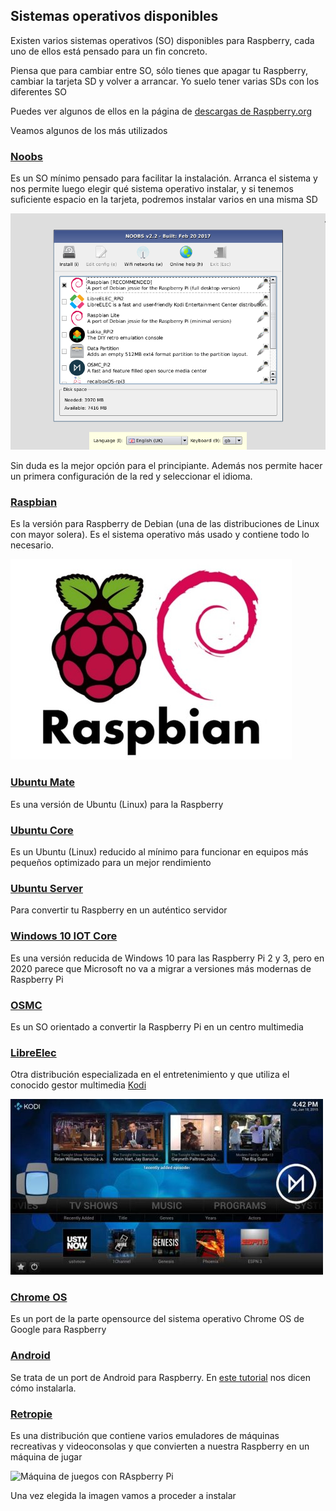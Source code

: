 ## Sistemas operativos disponibles

Existen varios sistemas operativos (SO) disponibles para Raspberry, cada uno de ellos está pensado para un fin concreto.

Piensa que para cambiar entre SO, sólo tienes que apagar tu Raspberry, cambiar la tarjeta SD y volver a arrancar. Yo suelo tener varias SDs con los diferentes SO

Puedes ver algunos de ellos en la página de [descargas de Raspberry.org](https://www.raspberrypi.org/downloads/)

Veamos algunos de los más utilizados

### [Noobs](https://www.raspberrypi.org/downloads/noobs/)

Es un SO mínimo pensado para facilitar la instalación. Arranca el sistema y nos permite luego elegir qué sistema operativo instalar, y si tenemos suficiente espacio en la tarjeta, podremos instalar varios en una misma SD

![noobs](./images/noobs.png)

Sin duda es la mejor opción para el principiante. Además nos permite hacer un primera configuración de la red y seleccionar el idioma.

### [Raspbian](https://www.raspberrypi.org/downloads/raspbian/)

Es la versión para Raspberry de Debian (una de las distribuciones de Linux con mayor solera). Es el sistema operativo más usado y contiene todo lo necesario.

![Raspbian](./images/Raspbian.jpg)

### [Ubuntu Mate](https://ubuntu-mate.org/raspberry-pi/)

Es una versión de Ubuntu (Linux) para la Raspberry

### [Ubuntu Core](https://ubuntu.com/download/raspberry-pi-2-3-core)

Es un Ubuntu (Linux) reducido al mínimo para funcionar en equipos más pequeños optimizado para un mejor rendimiento

### [Ubuntu Server](https://ubuntu.com/download/raspberry-pi)

Para convertir tu Raspberry en un auténtico servidor

### [Windows 10 IOT Core](https://docs.microsoft.com/en-us/windows/iot-core/downloads)

Es una versión reducida de Windows 10 para las Raspberry Pi 2 y 3, pero en 2020 parece que Microsoft no va a migrar a versiones más modernas de Raspberry Pi

### [OSMC](https://osmc.tv/download/)

Es un SO orientado a convertir la Raspberry Pi en un centro multimedia

### [LibreElec](http://libreelec.tv/)

Otra distribución especializada en el entretenimiento y que utiliza el conocido gestor multimedia [Kodi](https://kodi.tv/)

![OpenElec](./images/openelec-vs-osmc-ft-500x281.jpg)

### [Chrome OS](https://fydeos.com/download/)

Es un port de la parte opensource del sistema operativo Chrome OS de Google para Raspberry

### [Android](https://emteria.com/)

Se trata de un port de Android para Raspberry. En [este tutorial](https://www.raspberrypi.org/magpi/android-raspberry-pi/) nos dicen cómo instalarla.

### [Retropie](https://retropie.org.uk/)

Es una distribución que contiene varios emuladores de máquinas recreativas y videoconsolas y que convierten a nuestra Raspberry en un máquina de jugar 

![Máquina de juegos con RAspberry Pi](https://upload.wikimedia.org/wikipedia/commons/thumb/a/a1/Arcade_bartop.jpg/800px-Arcade_bartop.jpg)

Una vez elegida la imagen vamos a proceder a instalar